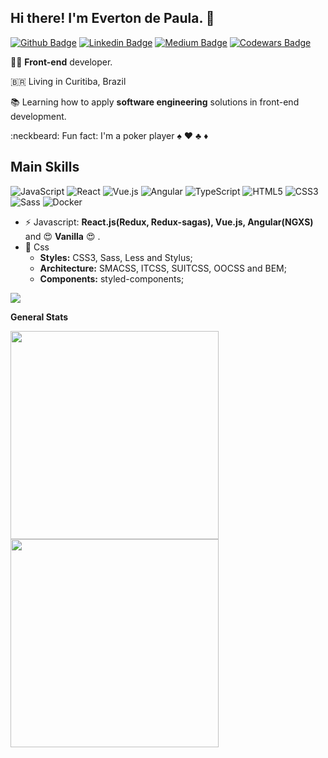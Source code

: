 ## Hi there! I'm Everton de Paula. 👋

[![Github Badge](https://img.shields.io/badge/-Github-000?style=flat-square&logo=Github&logoColor=white&link=https://github.com/evertonthepaula)](https://github.com/evertonthepaula)
[![Linkedin Badge](https://img.shields.io/badge/-LinkedIn-blue?style=flat-square&logo=Linkedin&logoColor=white)](https://www.linkedin.com/in/evertonthepaula/)
[![Medium Badge](https://img.shields.io/badge/-Medium-02b875?style=flat-square&logo=Medium&logoColor=white&link=https://medium.com/@evertonthepaula)](https://medium.com/@evertonthepaula)
[![Codewars Badge](https://www.codewars.com/users/evertonthepaula/badges/micro)](hhttps://www.codewars.com/users/evertonthepaula)

:man_technologist: **Front-end** developer.

🇧🇷  Living in Curitiba, Brazil

:books: Learning how to apply **software engineering** solutions in front-end development.

:neckbeard: Fun fact: I'm a poker player :spades: :hearts: :clubs: :diamonds:



**Main Skills**
---
![JavaScript](https://img.shields.io/badge/-JavaScript-black?style=flat-square&logo=javascript)
![React](https://img.shields.io/badge/-React-FFFFFF?style=flat-square&logo=React)
![Vue.js](https://img.shields.io/badge/-Vuejs-35495e?style=flat-square&logo=Vue.js)
![Angular](https://img.shields.io/badge/-Angular-DD0031?style=flat-square&logo=angular)
![TypeScript](https://img.shields.io/badge/-TypeScript-007ACC?style=flat-square&logo=typescript)
![HTML5](https://img.shields.io/badge/-HTML5-E34F26?style=flat-square&logo=html5&logoColor=white)
![CSS3](https://img.shields.io/badge/-CSS3-1572B6?style=flat-square&logo=css3)
![Sass](https://img.shields.io/badge/-Sass-CC6699?style=flat-square&logo=sass&logoColor=white)
![Docker](https://img.shields.io/badge/-Docker-2496ED?style=flat-square&logo=docker&logoColor=white)

  - ⚡ Javascript: **React.js(Redux, Redux-sagas), Vue.js, Angular(NGXS)** and :heart_eyes: **Vanilla** :heart_eyes: .
  - :sparkling_heart: Css   
    - **Styles:** CSS3, Sass, Less and Stylus;
    - **Architecture:** SMACSS, ITCSS, SUITCSS, OOCSS and BEM;
    - **Components:** styled-components;

 
 <img src="https://github-readme-stats.vercel.app/api/top-langs/?username=evertonthepaula&layout=compact&theme=nord&langs_count=8"/>
 
**General Stats**

 <img width="333px" align="left" src="https://github-readme-stats.vercel.app/api/wakatime?username=evertonthepaula&theme=nord&layout=compact"/>
 <img width="333px" align="left" src="https://github-readme-stats.vercel.app/api?username=evertonthepaula&theme=nord&show_icons=true"/>
